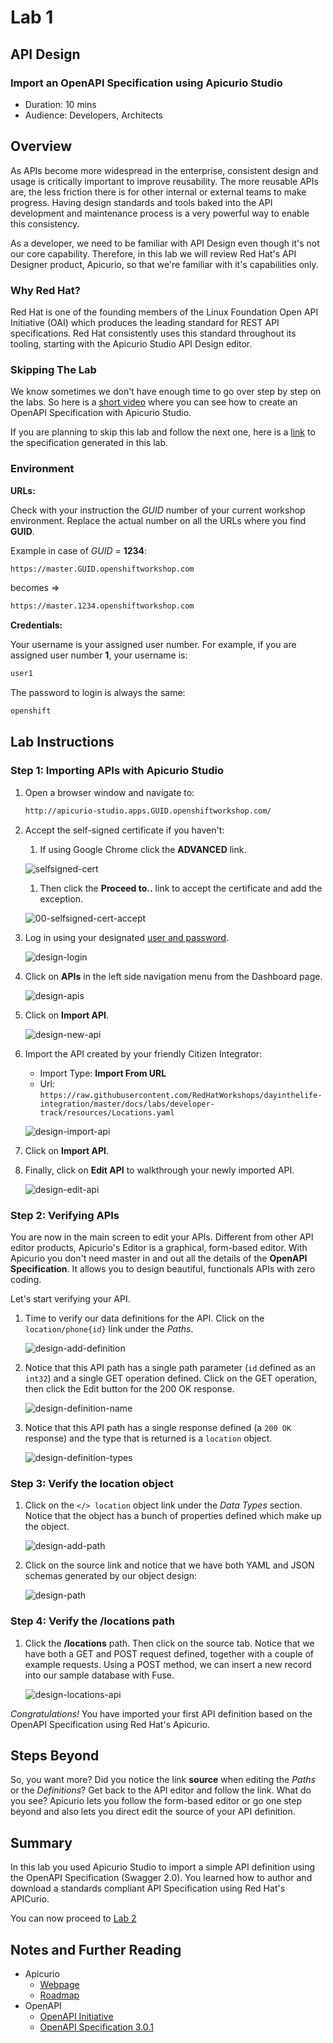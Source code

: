 # Lab 1

## API Design

### Import an OpenAPI Specification using Apicurio Studio

* Duration: 10 mins
* Audience: Developers, Architects

## Overview

As APIs become more widespread in the enterprise, consistent design and usage is critically important to improve reusability. The more reusable APIs are, the less friction there is for other internal or external teams to make progress. Having design standards and tools baked into the API development and maintenance process is a very powerful way to enable this consistency.

As a developer, we need to be familiar with API Design even though it's not our core capability.  Therefore, in this lab we will review Red Hat's API Designer product, Apicurio, so that we're familiar with it's capabilities only.

### Why Red Hat?

Red Hat is one of the founding members of the Linux Foundation Open API Initiative (OAI) which produces the leading standard for REST API specifications. Red Hat consistently uses this standard throughout its tooling, starting with the Apicurio Studio API Design editor.

### Skipping The Lab

We know sometimes we don't have enough time to go over step by step on the labs. So here is a [short video](https://youtu.be/FnZwy8KeC-A) where you can see how to create an OpenAPI Specification with Apicurio Studio.

If you are planning to skip this lab and follow the next one, here is a [link](https://github.com/hguerrero/3scaleworkshop-openapi/blob/Lab-01/locations-api/Locations-UserX.yaml) to the specification generated in this lab.

### Environment

**URLs:**

Check with your instruction the *GUID* number of your current workshop environment. Replace the actual number on all the URLs where you find **GUID**. 

Example in case of *GUID* = **1234**: 

```bash
https://master.GUID.openshiftworkshop.com
```

becomes =>

```bash
https://master.1234.openshiftworkshop.com
```

**Credentials:**

Your username is your assigned user number. For example, if you are assigned user number **1**, your username is: 

```bash
user1
```

The password to login is always the same:

```bash
openshift
```

## Lab Instructions

### Step 1: Importing APIs with Apicurio Studio

1. Open a browser window and navigate to:

    ```bash
    http://apicurio-studio.apps.GUID.openshiftworkshop.com/
    ```

1. Accept the self-signed certificate if you haven't: 

    1. If using Google Chrome click the **ADVANCED** link.

      ![selfsigned-cert](images/00-selfsigned-cert.png "Self-Signed Cert")

    1. Then click the **Proceed to..** link to accept the certificate and add the exception.

      ![00-selfsigned-cert-accept](images/00-selfsigned-cert-accept.png  "Self-Signed Cert Proceed")

1. Log in using your designated [user and password](#environment).

    ![design-login](images/design-01.png "Login")

1. Click on **APIs** in the left side navigation menu from the Dashboard page.

    ![design-apis](images/design-02.png "APIs")

1. Click on **Import API**.

    ![design-new-api](images/design-03.png "Import API")

1. Import the API created by your friendly Citizen Integrator:

    * Import Type: **Import From URL**
    * Url: `https://raw.githubusercontent.com/RedHatWorkshops/dayinthelife-integration/master/docs/labs/developer-track/resources/Locations.yaml`

    ![design-import-api](images/design-04.png "Import API")

1. Click on **Import API**.

1. Finally, click on **Edit API** to walkthrough your newly imported API.

    ![design-edit-api](images/design-05.png "Edit API")

### Step 2: Verifying APIs

You are now in the main screen to edit your APIs. Different from other API editor products, Apicurio's Editor is a graphical, form-based editor. With Apicurio you don't need master in and out all the details of the **OpenAPI Specification**. It allows you to design beautiful, functionals APIs with zero coding.

Let's start verifying your API.

1. Time to verify our data definitions for the API. Click on the `location/phone{id}` link under the *Paths*.

    ![design-add-definition](images/design-15.png "Add Definition")

1. Notice that this API path has a single path parameter (`id` defined as an `int32`) and a single GET operation defined.  Click on the GET operation, then click the Edit button for the 200 OK response.

    ![design-definition-name](images/design-16.png "Definition Name")

1. Notice that this API path has a single response defined (a `200 OK` response) and the type that is returned is a `location` object.

    ![design-definition-types](images/design-17.png "Definition Data Types")

### Step 3: Verify the location object

1. Click on the `</> location` object link under the *Data Types* section.  Notice that the object has a bunch of properties defined which make up the object.

    ![design-add-path](images/design-06.png "Add Path")

1. Click on the source link and notice that we have both YAML and JSON schemas generated by our object design:

    ![design-path](images/design-07.png "Path")

### Step 4: Verify the /locations path

1. Click the **/locations** path.  Then click on the source tab.  Notice that we have both a GET and POST request defined, together with a couple of example requests.  Using a POST method, we can insert a new record into our sample database with Fuse.

    ![design-locations-api](images/design-23.png "Locations API")

*Congratulations!* You have imported your first API definition based on the OpenAPI Specification  using Red Hat's Apicurio. 

## Steps Beyond

So, you want more? Did you notice the link **source** when editing the *Paths* or the *Definitions*? Get back to the API editor and follow the link. What do you see? Apicurio lets you follow the form-based editor or go one step beyond and also lets you direct edit the source of your API definition.

## Summary

In this lab you used Apicurio Studio to import a simple API definition using the OpenAPI Specification (Swagger 2.0). You learned how to author and download a standards compliant API Specification using Red Hat's APICurio.

You can now proceed to [Lab 2](../lab02/#lab-2)

## Notes and Further Reading

* Apicurio
  * [Webpage](https://www.apicur.io)
  * [Roadmap](https://www.apicur.io/roadmap/)
* OpenAPI
  * [OpenAPI Initiative](https://www.openapis.org/)
  * [OpenAPI Specification 3.0.1](https://github.com/OAI/OpenAPI-Specification/blob/master/versions/3.0.1.md)

